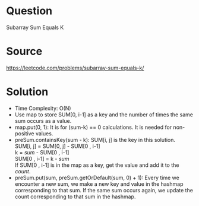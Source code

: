 # Question
Subarray Sum Equals K

# Source
https://leetcode.com/problems/subarray-sum-equals-k/

# Solution
- Time Complexity: O(N)
- Use map to store SUM[0, i-1] as a key and the number of times the same sum occurs as a value.
- map.put(0, 1): It is for (sum-k) == 0 calculations. It is needed for non-positive values.
- preSum.containsKey(sum - k): SUM[i, j] is the key in this solution.    
	SUM[i, j] = SUM[0, j] - SUM[0 , i-1]   
	k = *sum* - SUM[0 , i-1]  
	SUM[0 , i-1] = k - *sum*  
	If SUM[0 , i-1] is in the map as a key, get the value and add it to the *count*.
- preSum.put(sum, preSum.getOrDefault(sum, 0) + 1): Every time we encounter a new sum, we make a new key and value in the hashmap corresponding to that sum. If the same sum occurs again, we update the count corresponding to that sum in the hashmap.